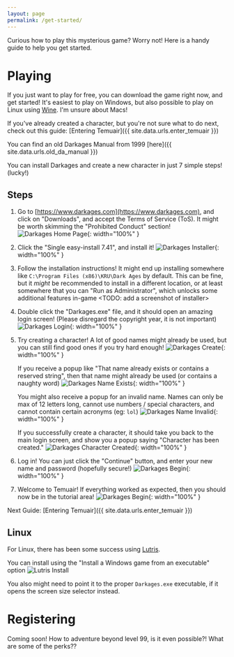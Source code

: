 ```yaml
---
layout: page
permalink: /get-started/
---
```

Curious how to play this mysterious game? Worry not! Here is a handy guide to help you get started.

# Playing

If you just want to play for free, you can download the game right now, and get started! It's easiest to play on Windows, but also possible to play on Linux using [Wine](https://www.winehq.org/). I'm unsure about Macs!

If you've already created a character, but you're not sure what to do next, check out this guide: [Entering Temuair]({{ site.data.urls.enter_temuair }})

You can find an old Darkages Manual from 1999 [here]({{ site.data.urls.old_da_manual }})

You can install Darkages and create a new character in just 7 simple steps! (lucky!)

## Steps

1. Go to [https://www.darkages.com](https://www.darkages.com), and click on "Downloads", and accept the Terms of Service (ToS). It might be worth skimming the "Prohibited Conduct" section!
![Darkages Home Page](/assets/img/darkages/downloads.png){: width="100%" }

2. Click the "Single easy-install 7.41", and install it!
![Darkages Installer](/assets/img/darkages/installer.png){: width="100%" }

3. Follow the installation instructions! It might end up installing somewhere like `C:\Program Files (x86)\KRU\Dark Ages` by default. This can be fine, but it _might_ be recommended to install in a different location, or at least somewhere that you can "Run as Administrator", which unlocks some additional features in-game <TODO: add a screenshot of installer>

4. Double click the "Darkages.exe" file, and it should open an amazing login screen! (Please disregard the copyright year, it is not important)
![Darkages Login](/assets/img/darkages/login-screen.png){: width="100%" }

5. Try creating a character! A lot of good names might already be used, but you can still find good ones if you try hard enough!
![Darkages Create ](/assets/img/darkages/create-character.png){: width="100%" }

    If you receive a popup like "That name already exists or contains a reserved string", then that name might already be used (or contains a naughty word)
    ![Darkages Name Exists](/assets/img/darkages/name-in-use.png){: width="100%" }

    You might also receive a popup for an invalid name. Names can only be max of 12 letters long, cannot use numbers / special characters, and cannot contain certain acronyms (eg: `lol`)
    ![Darkages Name Invalid](/assets/img/darkages/invalid-name.png){: width="100%" }

    If you successfully create a character, it should take you back to the main login screen, and show you a popup saying "Character has been created."
    ![Darkages Character Created](/assets/img/darkages/character-created.png){: width="100%" }

6. Log in! You can just click the "Continue" button, and enter your new name and password (hopefully secure!)
![Darkages Begin](/assets/img/darkages/continue-character.png){: width="100%" }

7. Welcome to Temuair! If everything worked as expected, then you should now be in the tutorial area!
![Darkages Begin](/assets/img/darkages/tutorial.png){: width="100%" }

Next Guide: [Entering Temuair]({{ site.data.urls.enter_temuair }})


## Linux

For Linux, there has been some success using [Lutris](https://lutris.net/downloads).

You can install using the "Install a Windows game from an executable" option
![Lutris Install](/assets/img/darkages/install-with-lutris.png)

You also might need to point it to the proper `Darkages.exe` executable, if it opens the screen size selector instead.

# Registering

Coming soon! How to adventure beyond level 99, is it even possible?! What are some of the perks??
